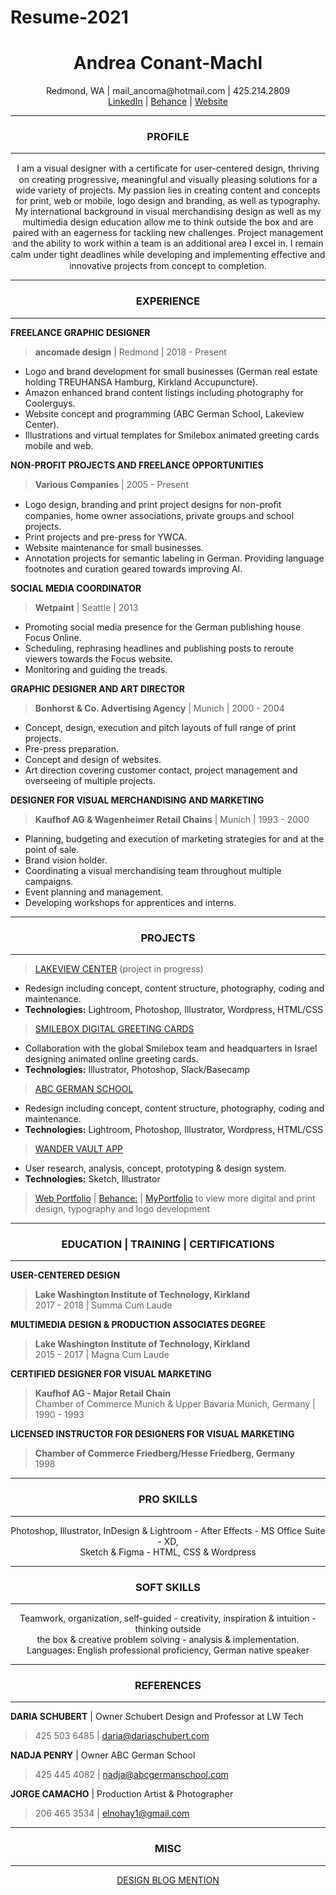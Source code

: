 # Resume-2021
<h1 align="center">Andrea Conant-Machl</h1>
<p align="center">Redmond, WA | mail_ancoma@hotmail.com | 425.214.2809 <br>
  <a href="https://www.linkedin.com/in/andrea-conant-machl">LinkedIn</a> | <a href="https://www.behance.net/andreaconant">Behance</a> | <a href="https://ancomade.com/">Website</a></p>

------

<h3 align="center">PROFILE</h3>

------  

<p align="center">I am a visual designer with a certiﬁcate for user-centered design, thriving on creating progressive, meaningful and visually pleasing solutions for a wide variety of projects. My passion lies in creating content and concepts for print, web or mobile, logo design and branding, as well as typography. My international background in visual merchandising design as well as my multimedia design education allow me to think outside the box and are paired with an eagerness for tackling new challenges. Project management and the ability to work within a team is an additional area I excel in. I remain calm under tight deadlines while developing and implementing eﬀective and innovative projects from concept to completion.</p>

------

<h3 align="center">EXPERIENCE</h3>

------  

 **FREELANCE GRAPHIC DESIGNER**  
> **ancomade design** | Redmond | 2018 - Present  
- Logo and brand development for small  businesses (German real estate holding TREUHANSA Hamburg, Kirkland Accupuncture). <br>
- Amazon enhanced brand content listings including photography for Coolerguys.<br> 
- Website concept and programming (ABC German School, Lakeview Center). <br>
- Illustrations and virtual templates for Smilebox animated greeting cards mobile and web. <br>

 **NON-PROFIT PROJECTS AND FREELANCE OPPORTUNITIES**  
> **Various Companies** | 2005 - Present  
- Logo design, branding and print project designs for non-proﬁt companies, home owner associations, private groups and school projects. <br>
- Print projects and pre-press for YWCA. <br>
- Website maintenance for small businesses. <br>
- Annotation projects for semantic labeling in German. Providing language footnotes and curation geared towards improving AI. <br>

 **SOCIAL MEDIA COORDINATOR**  
> **Wetpaint** | Seattle | 2013  
- Promoting social media presence for the German publishing house Focus Online.<br> 
- Scheduling, rephrasing headlines and publishing posts to reroute viewers towards the Focus website.<br> 
- Monitoring and guiding the treads.<br> 

 **GRAPHIC DESIGNER AND ART DIRECTOR**  
> **Bonhorst & Co. Advertising Agency** | Munich | 2000 - 2004  
- Concept, design, execution and pitch layouts of full range of print projects.<br> 
- Pre-press preparation. <br>
- Concept and design of websites. <br>
- Art direction covering customer contact, project management and overseeing of multiple projects. 

 **DESIGNER FOR VISUAL MERCHANDISING AND MARKETING**  
> **Kaufhof AG & Wagenheimer Retail Chains** | Munich | 1993 - 2000  
- Planning, budgeting and execution of marketing strategies for and at the point of sale. <br>
- Brand vision holder.<br> 
- Coordinating a visual merchandising team throughout multiple campaigns. <br>
- Event planning and management.<br>
- Developing workshops for apprentices and interns.<br>

------

<h3 align="center">PROJECTS</h3>

------ 

> [LAKEVIEW CENTER](https://ancomadetest.site/) (project in progress)<br>
- Redesign including concept, content structure, photography, coding and maintenance.<br>
- **Technologies:** Lightroom, Photoshop, Illustrator, Wordpress, HTML/CSS<br>

> [SMILEBOX DIGITAL GREETING CARDS](https://mailancoma.myportfolio.com/digital-greeting-cards)<br>
- Collaboration with the global Smilebox team and headquarters in Israel designing animated online greeting cards.<br>
- **Technologies:** Illustrator, Photoshop, Slack/Basecamp<br>

> [ABC GERMAN SCHOOL](https://abcgermanschool.com/)<br>
- Redesign including concept, content structure, photography, coding and maintenance.<br>
- **Technologies:** Lightroom, Photoshop, Illustrator, Wordpress, HTML/CSS<br>

> [WANDER VAULT APP](https://www.behance.net/gallery/107278299/Wander-Vault)<br>
- User research, analysis, concept, prototyping & design system.<br>
- **Technologies:** Sketch, Illustrator <br>	

> [Web Portfolio](https://ancomade.com/portfolio/) |  [Behance:](https://www.behance.net/andreaconant) |  [MyPortfolio](https://mailancoma.myportfolio.com/work)
to view more digital and print design, typography and logo development

------

<h3 align="center">EDUCATION | TRAINING | CERTIFICATIONS</h3>

------ 

**USER-CENTERED DESIGN**
> **Lake Washington Institute of Technology, Kirkland**<br>
> 2017 - 2018 | Summa Cum Laude

**MULTIMEDIA DESIGN & PRODUCTION ASSOCIATES DEGREE**
> **Lake Washington Institute of Technology, Kirkland**<br>
> 2015 - 2017 | Magna Cum Laude

**CERTIFIED DESIGNER FOR VISUAL MARKETING**
> **Kaufhof AG - Major Retail Chain**<br>
> Chamber of Commerce Munich & Upper Bavaria Munich, Germany | 1990 - 1993

**LICENSED INSTRUCTOR FOR DESIGNERS FOR VISUAL MARKETING**
> **Chamber of Commerce Friedberg/Hesse Friedberg, Germany**<br>
> 1998

------

<h3 align="center">PRO SKILLS</h3>

------

<p align="center">Photoshop, Illustrator, InDesign & Lightroom - After Effects - MS Office Suite - XD, <br>
Sketch & Figma - HTML, CSS & Wordpress</p>

------

<h3 align="center">SOFT SKILLS</h3>

------

<p align="center">Teamwork, organization, self-guided - creativity, inspiration & intuition - thinking outside<br>the box & creative problem solving - analysis & implementation.<br>
Languages: English professional proficiency, German native speaker</p>

------

<h3 align="center">REFERENCES</h3>

------

**DARIA SCHUBERT** | Owner Schubert Design and Professor at LW Tech
> 425 503 6485 | daria@dariaschubert.com

**NADJA PENRY** | Owner ABC German School
> 425 445 4082 | nadja@abcgermanschool.com

**JORGE CAMACHO** | Production Artist & Photographer
> 206 465 3534 | elnohay1@gmail.com

------

<h3 align="center">MISC</h3>

------

<p align="center">
 <a href="http://www.anitaelder.biz/miscellaneous/design-graduates-ready-to-join-the-workforce/#:~:text=Andrea%20Conant-Machl">DESIGN BLOG MENTION</a></p>
